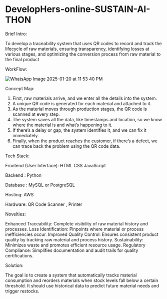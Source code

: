 # DevelopHers-online-SUSTAIN-AI-THON
Brief Intro:

To develop a traceability system that uses QR codes to record and track the lifecycle of raw materials, ensuring transparency, identifying losses at various stages, and optimizing the conversion process from raw material to the final product


WorkFlow:

![WhatsApp Image 2025-01-20 at 11 53 40 PM](https://github.com/user-attachments/assets/353873ec-3c78-4dc4-b705-2f08c2d6c980)

Concept Map:
1. First, raw materials arrive, and we enter all the details into the system.  
2. A unique QR code is generated for each material and attached to it.  
3. As the material moves through production stages, the QR code is scanned at every step.  
4. The system saves all the data, like timestamps and location, so we know where the material is and what’s happening to it.  
5. If there’s a delay or gap, the system identifies it, and we can fix it immediately.  
6. Finally, when the product reaches the customer, if there’s a defect, we can trace back the problem using the QR code data.


Tech Stack:

Frontend (User Interface):
HTML CSS JavaScript

Backend :
Python

Database :
MySQL or PostgreSQL

Hosting:
AWS

Hardware:
QR Code Scanner , Printer


Novelties:

Enhanced Traceability: Complete visibility of raw material history and processes.
Loss Identification: Pinpoints where material or process inefficiencies occur.
Improved Quality Control: Ensures consistent product quality by tracking raw material and process history. Sustainability: Minimizes waste and promotes efficient resource usage.
Regulatory Compliance: Simplifies documentation and audit trails for quality certifications.

Solution:

The goal is to create a system that automatically tracks material consumption and reorders materials when stock levels fall below a certain threshold. It should use historical data to predict future material needs and trigger restocks.
